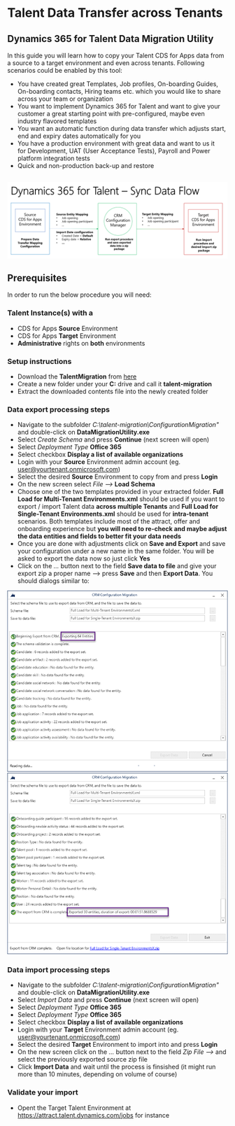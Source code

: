 # Talent Data Transfer across Tenants
## Dynamics 365 for Talent Data Migration Utility

In this guide you will learn how to copy your Talent CDS for Apps data from a source to a target environment and even across tenants.
Following scenarios could be enabled by this tool:

- You have created great Templates, Job profiles, On-boarding Guides, On-boarding contacts, Hiring teams etc. which you would like to share across your team or organization
- You want to implement Dynamics 365 for Talent and want to give your customer a great starting point with pre-configured, maybe even industry flavored templates
- You want an automatic function during data transfer which adjusts start, end and expiry dates automatically for you 
- You have a production environment with great data and want to us it for Development, UAT (User Acceptance Tests), Payroll and Power platform integration tests
- Quick and non-production back-up and restore 

## 
![High-Level Sync Flow](https://github.com/meteorpoly/talent-data-migration/blob/master/High-level%20synch%20data%20flow.gif "High-level flow")

## Prerequisites
In order to run the below procedure you will need:

### Talent Instance(s) with a
- CDS for Apps **Source** Environment
- CDS for Apps **Target** Environment
- **Administrative** rights on **both** environments

### Setup instructions
- Download the **TalentMigration** from [here](https://github.com/meteorpoly/talent-data-migration/raw/master/TalentMigration.zip)
- Create a new folder under your **C:** drive and call it **talent-migration**
- Extract the  downloaded contents file into the newly created folder

### Data export processing steps
- Navigate to the subfolder *C:\talent-migration\ConfigurationMigration\"* and double-click on **DataMigrationUtility.exe**
- Select *Create Schema* and press **Continue** (next screen will open)
- Select *Deployment Type* **Office 365**
- Select checkbox **Display a list of available organizations**
- Login with your **Source** Environment admin account (eg. user@yourtenant.onmicrosoft.com)
- Select the desired **Source** Environment to copy from and press **Login**
- On the new screen select *File -->* **Load Schema**
- Choose one of the two templates provided in your extracted folder. **Full Load for Multi-Tenant Environments.xml** should be used if you want to export / import Talent data **across multiple Tenants** and **Full Load for Single-Tenant Environments.xml** should be used for **intra-tenant** scenarios. Both templates include most of the attract, offer and onboarding experience but **you will need to re-check and maybe adjust the data entities and fields to better fit your data needs**
- Once you are done with adjustments click on **Save and Export** and save your configuration under a new name in the same folder. You will be asked to export the data now so just click **Yes**
- Click on the *...* button next to the field **Save data to file** and give your export zip a proper name --> press **Save** and then **Export Data**. You should dialogs similar to:

![Export start](https://github.com/meteorpoly/talent-data-migration/blob/master/Screen%202.gif "High-level flow")
![Export end](https://github.com/meteorpoly/talent-data-migration/blob/master/Screen%204.gif "High-level flow")

### Data import processing steps
- Navigate to the subfolder *C:\talent-migration\ConfigurationMigration\"* and double-click on **DataMigrationUtility.exe**
- Select *Import Data* and press **Continue** (next screen will open)
- Select *Deployment Type* **Office 365**
- Select *Deployment Type* **Office 365**
- Select checkbox **Display a list of available organizations**
- Login with your **Target** Environment admin account (eg. user@yourtenant.onmicrosoft.com)
- Select the desired **Target** Environment to import into and press **Login**
- On the new screen click on the *...* button next to the field *Zip File -->* and select the previously exported source zip file
- Click **Import Data** and wait until the process is finsished (it might run more than 10 minutes, depending on volume of course)

### Validate your import
- Opent the Target Talent Environment at https://attract.talent.dynamics.com/jobs for instance 
